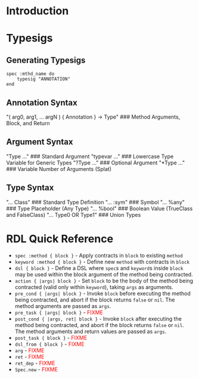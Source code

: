 # Introduction

# Typesigs

## Generating Typesigs

```
spec :mthd_name do
	typesig "ANNOTATION"
end
```


## Annotation Syntax

"( arg0, arg1, … argN ) { Annotation } -> Type" ### Method Arguments, Block, and Return


## Argument Syntax

"Type …" ### Standard Argument
"typevar …" ### Lowercase Type Variable for Generic Types
"?Type …" ### Optional Argument
"*Type …" ### Variable Number of Arguments (Splat)


## Type Syntax

"… Class" ### Standard Type Definition
"… :sym" ### Symbol
"… %any" ### Type Placeholder (Any Type)
"… %bool" ### Boolean Value (TrueClass and FalseClass)
"… Type0 OR Type1" ### Union Types

# RDL Quick Reference

* `spec :method { block }` - Apply contracts in `block` to existing `method`
* `keyword :method { block }` - Define new `method` with contracts in `block`
* `dsl { block }` - Define a DSL where `spec`s and `keyword`s inside `block` may be used within the block argument of the method being contracted.
* `action { |args| block }` - Set `block` to be the body of the method being contracted (valid only within `keyword`), taking `args` as arguments.
* `pre_cond { |args| block }` - Invoke `block` before executing the method being contracted, and abort if the block returns `false` or `nil`. The method arguments are passed as `args`.
* `pre_task { |args| block }` - <span style="color:red">FIXME</span>
* `post_cond { |args, ret| block }` - Invoke `block` after executing the method being contracted, and abort if the block returns `false` or `nil`. The method arguments and return values are passed as `args`.
* `post_task { block }` - <span style="color:red">FIXME</span>
* `dsl_from { block }` - <span style="color:red">FIXME</span>
* `arg` - <span style="color:red">FIXME</span>
* `ret` - <span style="color:red">FIXME</span>
* `ret_dep` - <span style="color:red">FIXME</span>
* `Spec.new` - <span style="color:red">FIXME</span>
